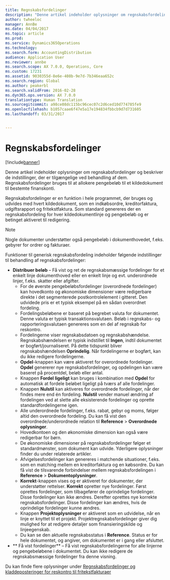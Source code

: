 ```yaml
---
title: Regnskabsfordelinger
description: "Denne artikel indeholder oplysninger om regnskabsfordelinger og beskriver de indstillinger, der er tilgængelige ved behandling af dem. Regnskabsfordelinger bruges til at allokere pengebeløb til et kildedokument til bestemte finanskonti."
author: twheeloc
manager: AnnBe
ms.date: 04/04/2017
ms.topic: article
ms.prod: 
ms.service: Dynamics365Operations
ms.technology: 
ms.search.form: AccountingDistribution
audience: Application User
ms.reviewer: annbe
ms.search.scope: AX 7.0.0, Operations, Core
ms.custom: 17231
ms.assetid: 9030355d-8e6e-408b-9e7d-7b346eaa652c
ms.search.region: Global
ms.author: peakerbl
ms.search.validFrom: 2016-02-28
ms.dyn365.ops.version: AX 7.0.0
translationtype: Human Translation
ms.sourcegitcommit: a98ce08dc115bc96cec07c2d6ced10d774785fe9
ms.openlocfilehash: b1057caae6f47e5a17e194834fbbcb9d7d731605
ms.lasthandoff: 03/31/2017


---
```


# <a name="accounting-distributions"></a>Regnskabsfordelinger

[!include[banner](../includes/banner.md)]


Denne artikel indeholder oplysninger om regnskabsfordelinger og beskriver de indstillinger, der er tilgængelige ved behandling af dem. Regnskabsfordelinger bruges til at allokere pengebeløb til et kildedokument til bestemte finanskonti. 

Regnskabsfordelinger er en funktion i hele programmet, der bruges og udvides med hvert kildedokument, som en indkøbsordre, kreditorfaktura, udgiftsrapport og fritekstfaktura. Som standard genereres der en regnskabsfordeling for hver kildedokumentlinje og pengebeløb og er betinget aktiveret til redigering. 

> [!Note] 
> Nogle dokumenter understøtter også pengebeløb i dokumenthovedet, f.eks. gebyrer for ordrer og fakturaer. 

Funktioner til generisk regnskabsfordeling indeholder følgende indstillinger til behandling af regnskabsfordelinger:

-   **Distribuer beløb** – Få vist og ret de regnskabsmæssige fordelinger for et enkelt linje dokumenthoved eller en enkelt linje og evt. underordnede linjer, f.eks. skatter eller afgifter.
    -   For de øverste pengebeløbsfordelinger (overordnede fordelinger) kan hovedkonto og økonomiske dimensioner være redigerbare direkte i det segmenterede postkontrolelement i gitteret. Den udvidede pris er et typisk eksempel på en sådan overordnet fordeling.
    -   Fordelingsbeløbene er baseret på begrebet valuta for dokumentet. Denne valuta er typisk transaktionsvalutaen. Beløb i regnskabs- og rapporteringsvalutaen genereres som en del af regnskab for reskontro.
    -   Fordelingerne viser regnskabsdatoen og regnskabshændelse. Regnskabshændelsen er typisk indstillet til **Ingen**, indtil dokumentet er bogført/journaliseret. På dette tidspunkt bliver regnskabshændelsen **Oprindelig**. Når fordelingerne er bogført, kan du ikke redigere fordelingerne.
    -   **Opdel**-knappen kan være aktiveret for overordnede fordelinger. **Opdel** genererer nye regnskabsfordelinger, og opdelingen kan være baseret på procentdel, beløb eller antal.
    -   Knappen **Fordel ligeligt** kan bruges i kombination med **Opdel** for automatisk at fordele beløbet ligeligt på tværs af alle fordelinger.
    -   Knappen **Nulstil** kan aktiveres for overordnede fordelinger, når der findes mere end én fordeling. **Nulstil** vender manuel ændring af fordelingen ved at slette alle eksisterende fordelinger og oprette standardfordelingerne igen.
    -   Alle underordnede fordelinger, f.eks. rabat, gebyr og moms, følger altid den overordnede fordeling. Du kan få vist den overordnede/underordnede relation til **Reference** &gt; **Overordnede oplysninger**.
    -   Hovedkontoen og den økonomiske dimension kan også være redigerbar for børn.
    -   De økonomiske dimensioner på regnskabsfordelinger følger et standardmønster, som dokument kan udvide. Yderligere oplysninger finder du under relaterede artikler.
    -   Afvigelsesfordelinger kan genereres i matchende situationer, f.eks. som en matching mellem en kreditorfaktura og en købsordre. Du kan få vist de tilsvarende forbindelser mellem regnskabsfordelingen i **Reference** &gt; **Dokumentoplysninger**.
    -   **Korrekt**-knappen vises og er aktiveret for dokumenter, der understøtter rettelser. **Korrekt** opretter nye fordelinger. Først oprettes fordelinger, som tilbagefører de oprindelige fordelinger. Disse fordelinger kan ikke ændres. Derefter oprettes nye korrekte regnskabsfordelinger. Disse fordelinger kan ændres, hvis de oprindelige fordelinger kunne ændres.
    -   Knappen **Projektoplysninger** er aktiveret som en udvidelse, når en linje er knyttet til et projekt. Projektregnskabsfordelinger giver dig mulighed for at redigere detaljer som finansieringskilde og linjeegenskab.
    -   Du kan se den aktuelle regnskabsstatus i **Reference**. Status er for hele dokumentet, og angiver, om dokumentet er i gang eller afsluttet.
-   ** Få vist fordelinger** – Få vist regnskabsfordelingerne for alle linjerne og pengebeløbene i dokumentet. Du kan ikke redigere de regnskabsmæssige fordelinger fra denne visning.


Du kan finde flere oplysninger under [Regnskabsfordelinger og kladdeposteringer for reskontro til fritekstfakturaer](accounting-distributions-subledger-journal-entries-vendor-invoices.md)



